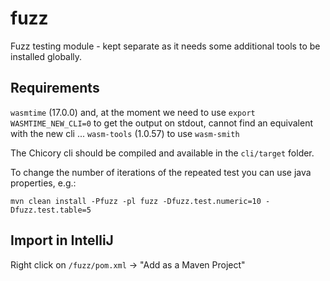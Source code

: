 # fuzz

Fuzz testing module - kept separate as it needs some additional tools to be installed globally.

## Requirements

`wasmtime` (17.0.0) and, at the moment we need to use `export WASMTIME_NEW_CLI=0` to get the output on stdout, cannot find an equivalent with the new cli ...
`wasm-tools` (1.0.57) to use `wasm-smith`

The Chicory cli should be compiled and available in the `cli/target` folder.

To change the number of iterations of the repeated test you can use java properties, e.g.:

```
mvn clean install -Pfuzz -pl fuzz -Dfuzz.test.numeric=10 -Dfuzz.test.table=5
```


## Import in IntelliJ

Right click on `/fuzz/pom.xml` -> "Add as a Maven Project"
